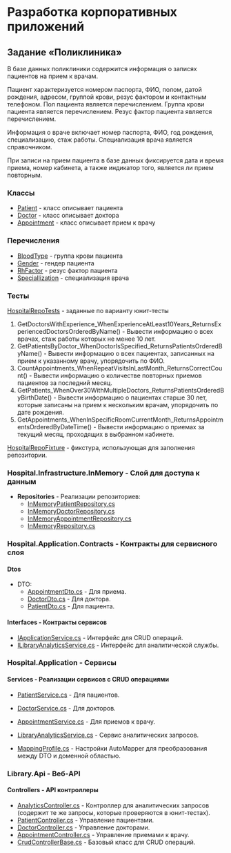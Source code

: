 # Разработка корпоративных приложений
## Задание «Поликлиника»
В базе данных поликлиники содержится информация о записях пациентов на прием к врачам.

Пациент характеризуется номером паспорта, ФИО, полом, датой рождения, адресом, группой крови, резус фактором и контактным телефоном.
Пол пациента является перечислением.
Группа крови пациента является перечислением.
Резус фактор пациента является перечислением.

Информация о враче включает номер паспорта, ФИО, год рождения, специализацию, стаж работы.
Специализация врача является справочником.

При записи на прием пациента в базе данных фиксируется дата и время приема, номер кабинета, а также индикатор того, является ли прием повторным.

### Классы
* [Patient](https://github.com/BarMan555/enterprise-development/blob/main/Hospital.Domain/Models/Patient.cs) - класс описывает пациента
* [Doctor](https://github.com/BarMan555/enterprise-development/blob/main/Hospital.Domain/Models/Doctor.cs) - класс описывает доктора
* [Appointment](https://github.com/BarMan555/enterprise-development/blob/main/Hospital.Domain/Models/Appointment.cs) - класс описывает прием к врачу

### Перечисления
* [BloodType](https://github.com/BarMan555/enterprise-development/blob/main/Hospital.Domain/Enums/BloodType.cs) - группа крови пациента
* [Gender](https://github.com/BarMan555/enterprise-development/blob/main/Hospital.Domain/Enums/Gender.cs) - гендер пациента
* [RhFactor](https://github.com/BarMan555/enterprise-development/blob/main/Hospital.Domain/Enums/RhFactor.cs) - резус фактор пациента
* [Speciallization](https://github.com/BarMan555/enterprise-development/blob/main/Hospital.Domain/Enums/Speciallization.cs) - специализация врача

### Тесты
[HospitalRepoTests](https://github.com/BarMan555/enterprise-development/blob/main/Hospital.Tests/HospitalRepoTests.cs) - заданные по варианту юнит-тесты 
1. GetDoctorsWithExperience_WhenExperienceAtLeast10Years_ReturnsExperiencedDoctorsOrderedByName() - Вывести информацию о всех врачах, стаж работы которых не менее 10 лет.
2. GetPatientsByDoctor_WhenDoctorIsSpecified_ReturnsPatientsOrderedByName() - Вывести информацию о всех пациентах, записанных на прием к указанному врачу, упорядочить по ФИО.
3. CountAppointments_WhenRepeatVisitsInLastMonth_ReturnsCorrectCount() - Вывести информацию о количестве повторных приемов пациентов за последний месяц.
4. GetPatients_WhenOver30WithMultipleDoctors_ReturnsPatientsOrderedByBirthDate() - Вывести информацию о пациентах старше 30 лет, которые записаны на прием к нескольким врачам, упорядочить по дате рождения.
5. GetAppointments_WhenInSpecificRoomCurrentMonth_ReturnsAppointmentsOrderedByDateTime() - Вывести информацию о приемах за текущий месяц, проходящих в выбранном кабинете.

[HospitalRepoFixture](https://github.com/BarMan555/enterprise-development/blob/main/Hospital.Tests/Fixtures/HospitalRepoFixture.cs) - фикстура, использующая для заполнения репозитории.

### Hospital.Infrastructure.InMemory - Слой для доступа к данным
- **Repositories** - Реализации репозиториев:
    - [InMemoryPatientRepository.cs](./Hospital.Infrastructure.InMemory/Repositories/InMemoryPatientRepository.cs)
    - [InMemoryDoctorRepository.cs](./Hospital.Infrastructure/Repositories/InMemoryDoctorRepository.cs)
    - [InMemoryAppointmentRepository.cs](./Hospital.Infrastructure/Repositories/InMemoryAppointmentRepository.cs)
    - [InMemoryRepository.cs](./Hospital.Infrastructure/Repositories/InMemoryRepository.cs)

### Hospital.Application.Contracts - Контракты для сервисного слоя
#### Dtos
- DTO:
    - [AppointmentDto.cs](./Hospital.Application.Contracts/Dtos/AppointmentDto.cs)  - Для приема.
    - [DoctorDto.cs](./Hospital.Application.Contracts/Dtos/DoctorDto.cs)  - Для доктора.
    - [PatientDto.cs](./Hospital.Application.Contracts/Dtos/PatientDto.cs)  - Для пациента.
   
#### Interfaces - Контракты сервисов
- [IApplicationService.cs](./Hospital.Application.Contracts/Interfaces/IApplicationService.cs) - Интерфейс для CRUD операций.
- [ILibraryAnalyticsService.cs](./Hospital.Application.Contracts/Interfaces/ILibraryAnalyticsService.cs) - Интерфейс для аналитической службы.

### Hospital.Application - Сервисы
#### Services - Реализации сервисов с CRUD операциями
- [PatientService.cs](./Hospital.Application/Services/PatientService.cs) - Для пациентов.
- [DoctorService.cs](./Hospital.Application/Services/DoctorService.cs) - Для докторов.
- [AppointmentService.cs](./Hospital.Application/Services/AppointmentService.cs) - Для приемов к врачу.
- [LibraryAnalyticsService.cs](./Hospital.Application/Services/LibraryAnalyticsService.cs) - Сервис аналитических запросов.

- [MappingProfile.cs](./Hospital.Application/MappingProfile.cs) - Настройки AutoMapper для преобразования между DTO и доменной областью.


### Library.Api - Веб-API
#### Controllers - API контроллеры
- [AnalyticsController.cs](./Hospital.Api/Controllers/AnalyticController.cs) - Контроллер для аналитических запросов (содержит те же запросы, которые проверяются в юнит-тестах).
- [PatientController.cs](./Hospital.Api/Controllers/PatientController.cs) - Управление пациентами.
- [DoctorController.cs](./Hospital.Api/Controllers/DoctorController.cs) - Управление докторами.
- [AppointmentController.cs](./Hospital.Api/Controllers/AppointmentController.cs) - Управление приемами к врачу.
- [CrudControllerBase.cs](./Hospital.Api/Controllers/CrudControllerBase.cs) - Базовый класс для CRUD операций.
